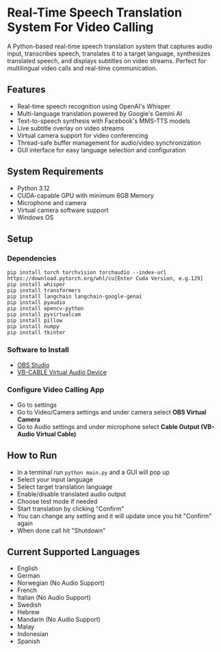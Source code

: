 # Real-Time Speech Translation System For Video Calling

A Python-based real-time speech translation system that captures audio input, transcribes speech, translates it to a target language, synthesizes translated speech, and displays subtitles on video streams. Perfect for multilingual video calls and real-time communication.

## Features

- Real-time speech recognition using OpenAI's Whisper
- Multi-language translation powered by Google's Gemini AI
- Text-to-speech synthesis with Facebook's MMS-TTS models
- Live subtitle overlay on video streams
- Virtual camera support for video conferencing
- Thread-safe buffer management for audio/video synchronization
- GUI interface for easy language selection and configuration

## System Requirements

- Python 3.12
- CUDA-capable GPU with minimum 6GB Memory
- Microphone and camera
- Virtual camera software support
- Windows OS

## Setup

### Dependencies
`pip install torch torchvision torchaudio --index-url https://download.pytorch.org/whl/cu[Enter Cuda Version, e.g.129]`  
`pip install whisper`  
`pip install transformers`  
`pip install langchain langchain-google-genai`  
`pip install pyaudio`  
`pip install opencv-python`  
`pip install pyvirtualcam`  
`pip install pillow`  
`pip install numpy`  
`pip install tkinter`  

### Software to Install
- [OBS Studio](https://obsproject.com/)
- [VB-CABLE Virtual Audio Device](https://vb-audio.com/Cable/)

### Configure Video Calling App
- Go to settings
- Go to Video/Camera settings and under camera select **OBS Virtual Camera**
- Go to Audio settings and under microphone select **Cable Output (VB-Audio Virtual Cable)** 

## How to Run
- In a terminal run `python main.py` and a GUI will pop up
- Select your input language
- Select target translation language
- Enable/disable translated audio output
- Choose test mode if needed
- Start translation by clicking "Confirm"
- You can change any setting and it will update once you hit "Confirm" again
- When done call hit "Shutdown"

## Current Supported Languages
- English
- German
- Norwegian (No Audio Support)
- French 
- Italian (No Audio Support)
- Swedish
- Hebrew
- Mandarin (No Audio Support)
- Malay
- Indonesian
- Spanish
